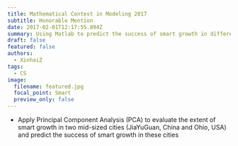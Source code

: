 ```yaml
---
title: Mathematical Contest in Modeling 2017
subtitle: Honorable Mention
date: 2017-02-01T12:17:55.894Z
summary: Using Matlab to predict the success of smart growth in different cities.
draft: false
featured: false
authors:
  - XinhaiZ
tags:
  - CS
image:
  filename: featured.jpg
  focal_point: Smart
  preview_only: false
---
```

- Apply Principal Component Analysis (PCA) to evaluate the extent of smart growth in two mid-sized cities (JiaYuGuan, China and Ohio, USA) and predict the success of smart growth in these cities
